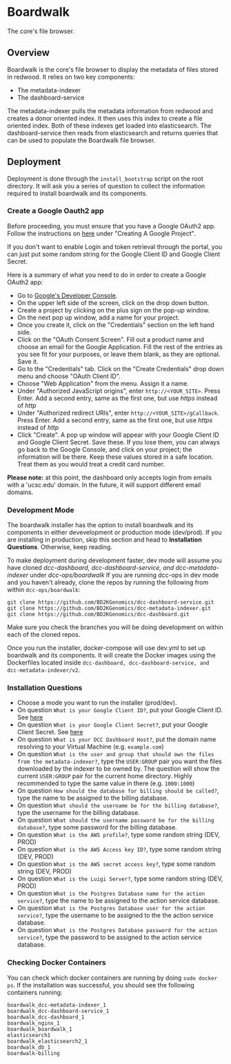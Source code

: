 # Boardwalk
The core's file browser.

## Overview
Boardwalk is the core's file browser to display the metadata of files stored in redwood. It relies on two key components:
* The metadata-indexer
* The dashboard-service

The metadata-indexer pulls the metadata information from redwood and creates a donor oriented index. It then uses this index to create a file oriented index. Both of these indexes get loaded into elasticsearch. The dashboard-service then reads from elasticsearch and returns queries that can be used to populate the Boardwalk file browser. 

## Deployment
Deployment is done through the `install_bootstrap` script on the root directory. It will ask you a series of question to collect the information required to install boardwalk and its components.

### Create a Google Oauth2 app

Before proceeding, you must ensure that you have a Google OAuth2 app. Follow the instructions on [here](http://bitwiser.in/2015/09/09/add-google-login-in-flask.html#creating-a-google-project) under "Creating A Google Project". 

If you don't want to enable Login and token retrieval through the portal, you can just put some random string for the Google Client ID and Google Client Secret. 

Here is a summary of what you need to do in order to create a Google OAuth2 app:

* Go to [Google's Developer Console](https://console.developers.google.com/).
* On the upper left side of the screen, click on the drop down button.
* Create a project by clicking on the plus sign on the pop-up window.
* On the next pop up window, add a name for your project. 
* Once you create it, click on the "Credentials" section on the left hand side.
* Click on the "OAuth Consent Screen". Fill out a product name and choose an email for the Google Application. Fill the rest of the entries as you see fit for your purposes, or leave them blank, as they are optional. Save it.
* Go to the "Credentials" tab. Click on the "Create Credentials" drop down menu and choose "OAuth Client ID".
* Choose "Web Application" from the menu. Assign it a name. 
* Under "Authorized JavaScript origins", enter `http://<YOUR_SITE>`. Press Enter. Add a second entry, same as the first one, but use *https* instead of *http*
* Under "Authorized redirect URIs", enter `http://<YOUR_SITE>/gCallback`. Press Enter. Add a second entry, same as the first one, but use *https* instead of *http*
* Click "Create". A pop up window will appear with your Google Client ID and Google Client Secret. Save these. If you lose them, you can always go back to the Google Console, and click on your project; the information will be there. Keep these values stored in a safe location. Treat them as you would treat a credit card number. 

**Please note:** at this point, the dashboard only accepts login from emails with a 'ucsc.edu' domain. In the future, it will support different email domains. 

### Development Mode

The boardwalk installer has the option to install boardwalk and its components in either devevelopment or production mode (dev/prod). If you are installing in production, skip this section and head to **Installation Questions**. Otherwise, keep reading.

To make deployment during development faster, dev mode will assume you have cloned *dcc-dashboard, dcc-dashboard-service, and dcc-metadata-indexer* under *dcc-ops/boardwalk* If you are running dcc-ops in dev mode and you haven't already, clone the repos by running the following from within `dcc-ops/boardwalk`:

```
git clone https://github.com/BD2KGenomics/dcc-dashboard-service.git
git clone https://github.com/BD2KGenomics/dcc-metadata-indexer.git
git clone https://github.com/BD2KGenomics/dcc-dashboard.git
```
Make sure you check the branches you will be doing development on within each of the cloned repos.

Once you run the installer, docker-compose will use dev.yml to set up boardwalk and its components. It will create the Docker images using the Dockerfiles located inside `dcc-dashboard, dcc-dashboard-service, and dcc-metadata-indexer/v2`. 

### Installation Questions
* Choose a mode you want to run the installer (prod/dev). 
* On question `What is your Google Client ID?`, put your Google Client ID. See [here](http://bitwiser.in/2015/09/09/add-google-login-in-flask.html#creating-a-google-project)
* On question `What is your Google Client Secret?`, put your Google Client Secret. See [here](http://bitwiser.in/2015/09/09/add-google-login-in-flask.html#creating-a-google-project)
* On question `What is your DCC Dashboard Host?`, put the domain name resolving to your Virtual Machine (e.g. `example.com`)
* On question `What is the user and group that should own the files from the metadata-indexer?`, type the `USER:GROUP` pair you want the files downloaded by the indexer to be owned by. The question will show the current `USER:GROUP` pair for the current home directory. Highly recommended to type the same value in there (e.g. `1000:1000`)
* On question `How should the database for billing should be called?`, type the name to be assigned to the billing database.
* On question `What should the username be for the billing database?`, type the username for the billing database.
* On question `What should the username password be for the billing database?`, type some password for the billing database. 
* On question `What is the AWS profile?`, type some random string (DEV, PROD)
* On question `What is the AWS Access key ID?`, type some random string (DEV, PROD)
* On question `What is the AWS secret access key?`, type some random string (DEV, PROD)
* On question `What is the Luigi Server?`, type some random string (DEV, PROD)
* On question `What is the Postgres Database name for the action service?`, type the name to be assigned to the action service database.
* On question `What is the Postgres Database user for the action service?`, type the username to be assigned to the the action service database.
* On question `What is the Postgres Database password for the action service?`, type the password to be assigned to the action service database. 

### Checking Docker Containers

You can check which docker containers are running by doing `sudo docker ps`. If the installation was successful, you should see the following containers running:
```
boardwalk_dcc-metadata-indexer_1
boardwalk_dcc-dashboard-service_1
boardwalk_dcc-dashboard_1
boardwalk_nginx_1
boardwalk_boardwalk_1
elasticsearch1
boardwalk_elasticsearch2_1
boardwalk_db_1
boardwalk-billing
```
